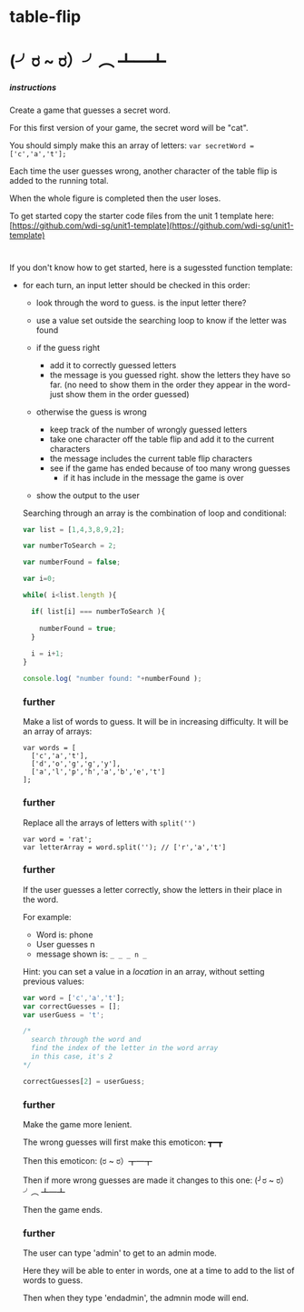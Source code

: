 # table-flip

# (╯ರ ~ ರ）╯︵ ┻━┻


##### instructions

Create a game that guesses a secret word.

For this first version of your game, the secret word will be "cat".

You should simply make this an array of letters: `var secretWord = ['c','a','t'];`

Each time the user guesses wrong, another character of the table flip is added to the running total.

When the whole figure is completed then the user loses.

To get started copy the starter code files from the unit 1 template here: [https://github.com/wdi-sg/unit1-template](https://github.com/wdi-sg/unit1-template)


# 
#



If you don't know how to get started, here is a sugessted function template:

- for each turn, an input letter should be checked in this order:

  - look through the word to guess. is the input letter there?
  - use a value set outside the searching loop to know if the letter was found 
  
  - if the guess right
    - add it to correctly guessed letters
    - the message is you guessed right. show the letters they have so far. (no need to show them in the order they appear in the word- just show them in the order guessed)
  - otherwise the guess is wrong
    - keep track of the number of wrongly guessed letters
    - take one character off the table flip and add it to the current characters
    - the message includes the current table flip characters
    - see if the game has ended because of too many wrong guesses
        - if it has include in the message the game is over
    
    
  - show the output to the user
  
  Searching through an array is the combination of loop and conditional:
  ```js
  var list = [1,4,3,8,9,2];
  
  var numberToSearch = 2;
  
  var numberFound = false;
  
  var i=0;
  
  while( i<list.length ){
  
    if( list[i] === numberToSearch ){
    
      numberFound = true;
    }
    
    i = i+1;
  }
  
  console.log( "number found: "+numberFound );
  
  ```
  
  ### further
  Make a list of words to guess. It will be in increasing difficulty. It will be an array of arrays:
  
  ```
  var words = [
    ['c','a','t'],
    ['d','o','g','g','y'],
    ['a','l','p','h','a','b','e','t']
  ];
  ```
  
  ### further
  Replace all the arrays of letters with `split('')`
  
  ```
  var word = 'rat';
  var letterArray = word.split(''); // ['r','a','t']
  ```
  
  ### further
  If the user guesses a letter correctly, show the letters in their place in the word.
  
  For example:
  - Word is: phone
  - User guesses n
  - message shown is: `_ _ _ n _`
  
  Hint: you can set a value in a *location* in an array, without setting previous values:
  ```js
  var word = ['c','a','t'];
  var correctGuesses = [];
  var userGuess = 't';
  
  /*
    search through the word and 
    find the index of the letter in the word array
    in this case, it's 2
  */
  
  correctGuesses[2] = userGuess;
  ```
  
  ### further
  Make the game more lenient.
  
  The wrong guesses will first make this emoticon: ┳━┳
  
  Then this emoticon: (ರ ~ ರ）┳━┳
  
  Then if more wrong guesses are made it changes to this one: (╯ರ ~ ರ）╯︵ ┻━┻
  
  Then the game ends.
  
  ### further
  The user can type 'admin' to get to an admin mode.
  
  Here they will be able to enter in words, one at a time to add to the list of words to guess.
  
  Then when they type 'endadmin', the admnin mode will end.